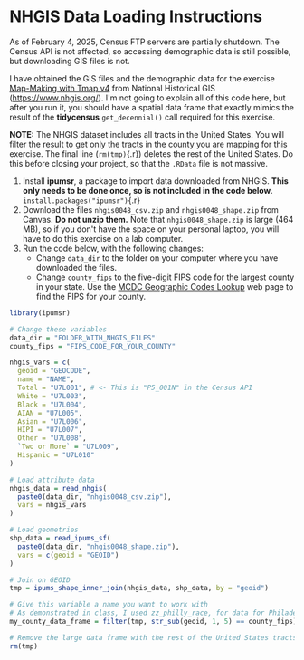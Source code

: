 # NHGIS Data Loading Instructions

As of February 4, 2025, Census FTP servers are partially shutdown. The Census API is not affected, so accessing demographic data is still possible, but downloading GIS files is not.

I have obtained the GIS files and the demographic data for the exercise [Map-Making with Tmap v4](map-making_with_tmap4.md) from National Historical GIS (<https://www.nhgis.org/>). I'm not going to explain all of this code here, but after you run it, you should have a spatial data frame that exactly mimics the result of the **tidycensus** `get_decennial()` call required for this exercise.

**NOTE:** The NHGIS dataset includes all tracts in the United States. You will filter the result to get only the tracts in the county you are mapping for this exercise. The final line (`rm(tmp)`{.r}) deletes the rest of the United States. Do this before closing your project, so that the `.RData` file is not massive.

1. Install **ipumsr**, a package to import data downloaded from NHGIS. **This only needs to be done once, so is not included in the code below**.
    `install.packages("ipumsr")`{.r}
2. Download the files `nhgis0048_csv.zip` and `nhgis0048_shape.zip` from Canvas. **Do not unzip them.** Note that `nhgis0048_shape.zip` is large (464 MB), so if you don't have the space on your personal laptop, you will have to do this exercise on a lab computer.
3. Run the code below, with the following changes:
    * Change `data_dir` to the folder on your computer where you have downloaded the files.
    * Change `county_fips` to the five-digit FIPS code for the largest county in your state. Use the [MCDC Geographic Codes Lookup](https://mcdc.missouri.edu/applications/geocodes/) web page to find the FIPS for your county.


```r
library(ipumsr)

# Change these variables
data_dir = "FOLDER_WITH_NHGIS_FILES"
county_fips = "FIPS_CODE_FOR_YOUR_COUNTY"

nhgis_vars = c(
  geoid = "GEOCODE",
  name = "NAME",
  Total = "U7L001", # <- This is "P5_001N" in the Census API
  White = "U7L003",
  Black = "U7L004",
  AIAN = "U7L005",
  Asian = "U7L006",
  HIPI = "U7L007",
  Other = "U7L008",
  `Two or More` = "U7L009",
  Hispanic = "U7L010"
)

# Load attribute data
nhgis_data = read_nhgis(
  paste0(data_dir, "nhgis0048_csv.zip"),
  vars = nhgis_vars
)

# Load geometries
shp_data = read_ipums_sf(
  paste0(data_dir, "nhgis0048_shape.zip"),
  vars = c(geoid = "GEOID")
)

# Join on GEOID
tmp = ipums_shape_inner_join(nhgis_data, shp_data, by = "geoid")

# Give this variable a name you want to work with
# As demonstrated in class, I used zz_philly_race, for data for Philadelphia
my_county_data_frame = filter(tmp, str_sub(geoid, 1, 5) == county_fips)

# Remove the large data frame with the rest of the United States tracts
rm(tmp)
```

